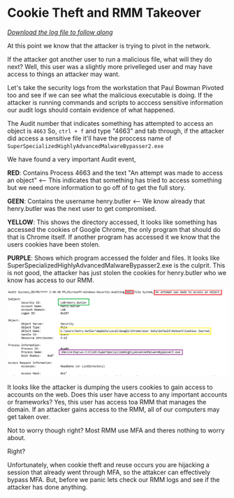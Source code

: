 # Cookie Theft and RMM Takeover

[*Download the log file to follow along*](./logs/cookie_theft.csv)


At this point we know that the attacker is trying to pivot in the network. 

If the attacker got another user to run a malicious file, what will they do next? Well, this user was a slightly more privelleged user and may have access to things an attacker may want. 

Let's take the security logs from the workstation that Paul Bowman Pivoted too and see if we can see what the malicious executable is doing. If the attacker is running commands and scripts to acccess sensitive information our audit logs should contain evidence of what happened.

The Audit number that indicates something has attempted to access an object is `4663` So, `ctrl + f` and type "4663" and tab through, if the attacker did access a sensitive file it'll have the proccess name of `SuperSpecializedHighlyAdvancedMalwareBypasser2.exe`

We have found a very important Audit event,

**RED**: Contains Process 4663 and the text "An attempt was made to access an object" <-- This indicates that something has tried to access something but we need more information to go off of to get the full story. 

**GEEN**: Contains the username henry.butler <-- We know already that henry.butler was the next user to get compromised.

**YELLOW**: This shows the directory accessed, It looks like something has accessed the cookies of Google Chrome, the only program that should do that is Chrome itself. If another program has accessed it we know that the users cookies have been stolen.

**PURPLE**: Shows which program accessed the folder and files. It looks like SuperSpecializedHighlyAdvancedMalwareBypasser2.exe is the culprit. This is not good, the attacker has just stolen the cookies for henry.butler who we know has access to our RMM.

![cookie being stolen](./images/pivot.PNG)

It looks like the attacker is dumping the users cookies to gain access to accounts on the web. Does this user have access to any important accounts or frameworks? Yes, this user has access toa RMM that manages the domain. If an attacker gains access to the RMM, all of our computers may get taken over.

Not to worry though right? Most RMM use MFA and theres nothing to worry about. 

Right?

Unfortunately, when cookie theft and reuse occurs you are hijacking a session that already went through MFA, so the attakcer can effectively bypass MFA. But, before we panic lets check our RMM logs and see if the attacker has done anything.
